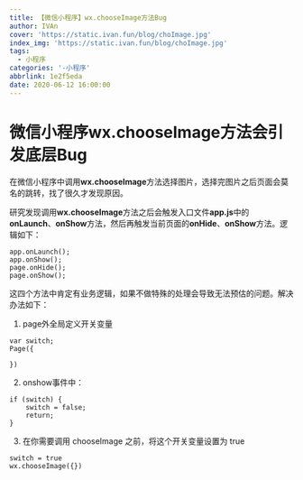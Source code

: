 ```yaml
---
title: 【微信小程序】wx.chooseImage方法Bug
author: IVAn
cover: 'https://static.ivan.fun/blog/choImage.jpg'
index_img: 'https://static.ivan.fun/blog/choImage.jpg'
tags:
  - 小程序
categories: '-小程序'
abbrlink: 1e2f5eda
date: 2020-06-12 16:00:00
---
```

# 微信小程序wx.chooseImage方法会引发底层Bug

在微信小程序中调用**wx.chooseImage**方法选择图片，选择完图片之后页面会莫名的跳转，找了很久才发现原因。

研究发现调用**wx.chooseImage**方法之后会触发入口文件**app.js**中的**onLaunch**、**onShow**方法，然后再触发当前页面的**onHide**、**onShow**方法。逻辑如下：

```
app.onLaunch();
app.onShow();
page.onHide();
page.onShow();
```

这四个方法中肯定有业务逻辑，如果不做特殊的处理会导致无法预估的问题。解决办法如下：

1. page外全局定义开关变量

```
var switch;
Page({

})
```

2. onshow事件中：

```
if (switch) {
    switch = false;
    return;
}
```

3. 在你需要调用 chooseImage 之前，将这个开关变量设置为 true

```
switch = true
wx.chooseImage({})
```
